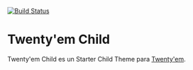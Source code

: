 [![Build Status](https://travis-ci.org/rogertm/twenty-em-child.svg?branch=master)](https://travis-ci.org/rogertm/twenty-em-child)

# Twenty'em Child

Twenty'em Child es un Starter Child Theme para [Twenty'em](https://github.com/rogertm/twenty-em).
